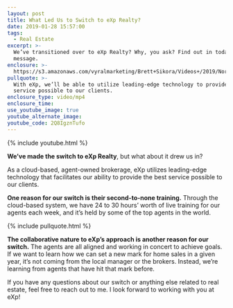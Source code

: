 ```yaml
---
layout: post
title: What Led Us to Switch to eXp Realty?
date: 2019-01-28 15:57:00
tags:
  - Real Estate
excerpt: >-
  We’ve transitioned over to eXp Realty? Why, you ask? Find out in today’s
  message.
enclosure: >-
  https://s3.amazonaws.com/vyralmarketing/Brett+Sikora/Videos+/2019/North+Jersey+Real+Estate-+Why+We+Made+the+Switch+to+eXp+Realty.mp4
pullquote: >-
  With eXp, we’ll be able to utilize leading-edge technology to provide the best
  service possible to our clients.
enclosure_type: video/mp4
enclosure_time:
use_youtube_image: true
youtube_alternate_image:
youtube_code: 2Q8IgznTufo
---
```


{% include youtube.html %}

**We’ve made the switch to eXp Realty**, but what about it drew us in?&nbsp;

As a cloud-based, agent-owned brokerage, eXp utilizes leading-edge technology that facilitates our ability to provide the best service possible to our clients.&nbsp;

**One reason for our switch is their second-to-none training.** Through the cloud-based system, we have 24 to 30 hours’ worth of live training for our agents each week, and it’s held by some of the top agents in the world.&nbsp;

{% include pullquote.html %}

**The collaborative nature to eXp’s approach is another reason for our switch.** The agents are all aligned and working in concert to achieve goals. If we want to learn how we can set a new mark for home sales in a given year, it’s not coming from the local manager or the brokers. Instead, we’re learning from agents that have hit that mark before.

If you have any questions about our switch or anything else related to real estate, feel free to reach out to me. I look forward to working with you at eXp!<br>&nbsp;

&nbsp;